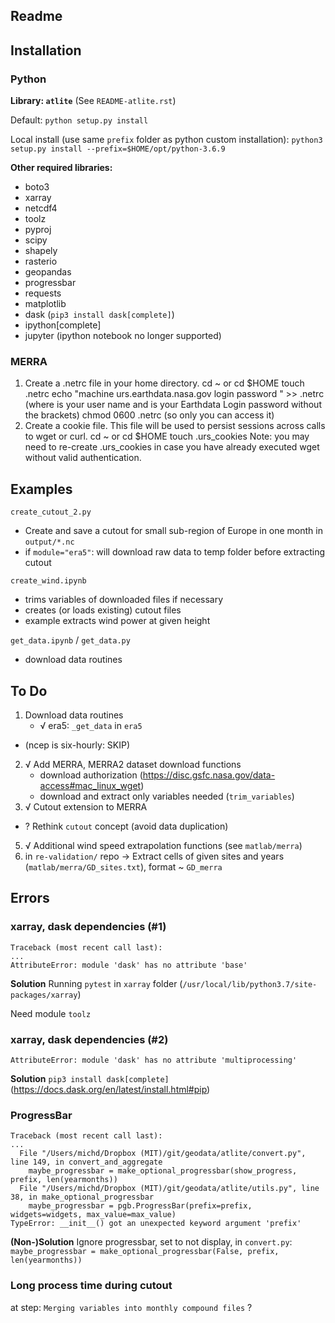 Readme
-


## Installation

### Python

**Library: `atlite`** (See `README-atlite.rst`)

Default:
`python setup.py install`

Local install (use same `prefix` folder as python custom installation):
`python3 setup.py install --prefix=$HOME/opt/python-3.6.9`


**Other required libraries:**
- boto3
- xarray
- netcdf4
- toolz
- pyproj
- scipy
- shapely
- rasterio
- geopandas
- progressbar
- requests
- matplotlib
- dask (`pip3 install dask[complete]`)
- ipython[complete]
- jupyter (ipython notebook no longer supported)

### MERRA

1. Create a .netrc file in your home directory.
		cd ~ or cd $HOME
		touch .netrc
		echo "machine urs.earthdata.nasa.gov login <uid> password <password>" >> .netrc (where <uid> is your user name and <password> is your Earthdata Login password without the brackets)
		chmod 0600 .netrc (so only you can access it)
2. Create a cookie file. This file will be used to persist sessions across calls to wget or curl.
		cd ~ or cd $HOME
		touch .urs_cookies
		Note: you may need to re-create .urs_cookies in case you have already executed wget without valid authentication.


## Examples

`create_cutout_2.py`
- Create and save a cutout for small sub-region of Europe in one month in `output/*.nc`
- if `module="era5"`: will download raw data to temp folder before extracting cutout

`create_wind.ipynb`
- trims variables of downloaded files if necessary
- creates (or loads existing) cutout files
- example extracts wind power at given height

`get_data.ipynb` / `get_data.py`
- download data routines


## To Do

1. Download data routines
	- √ era5: `_get_data` in `era5`
  - (ncep is six-hourly: SKIP)
2. √ Add MERRA, MERRA2 dataset download functions
	- download authorization (https://disc.gsfc.nasa.gov/data-access#mac_linux_wget)
	- download and extract only variables needed (`trim_variables`)
4. √ Cutout extension to MERRA
 - ? Rethink `cutout` concept (avoid data duplication)
5. √ Additional wind speed extrapolation functions (see `matlab/merra`)
6. in `re-validation/` repo → Extract cells of given sites and years (`matlab/merra/GD_sites.txt`), format ~ `GD_merra`



## Errors

### xarray, dask dependencies (#1)

```
Traceback (most recent call last):
...
AttributeError: module 'dask' has no attribute 'base'
```

**Solution**
Running `pytest` in `xarray` folder (`/usr/local/lib/python3.7/site-packages/xarray`)

Need module `toolz`

### xarray, dask dependencies (#2)

```
AttributeError: module 'dask' has no attribute 'multiprocessing'
```

**Solution**
`pip3 install dask[complete]`
(https://docs.dask.org/en/latest/install.html#pip)

### ProgressBar

```
Traceback (most recent call last):
...
  File "/Users/michd/Dropbox (MIT)/git/geodata/atlite/convert.py", line 149, in convert_and_aggregate
    maybe_progressbar = make_optional_progressbar(show_progress, prefix, len(yearmonths))
  File "/Users/michd/Dropbox (MIT)/git/geodata/atlite/utils.py", line 38, in make_optional_progressbar
    maybe_progressbar = pgb.ProgressBar(prefix=prefix, widgets=widgets, max_value=max_value)
TypeError: __init__() got an unexpected keyword argument 'prefix'
```

**(Non-)Solution**
Ignore progressbar, set to not display, in `convert.py`:
`
maybe_progressbar = make_optional_progressbar(False, prefix, len(yearmonths))
`

### Long process time during cutout
at step: `Merging variables into monthly compound files`
?
